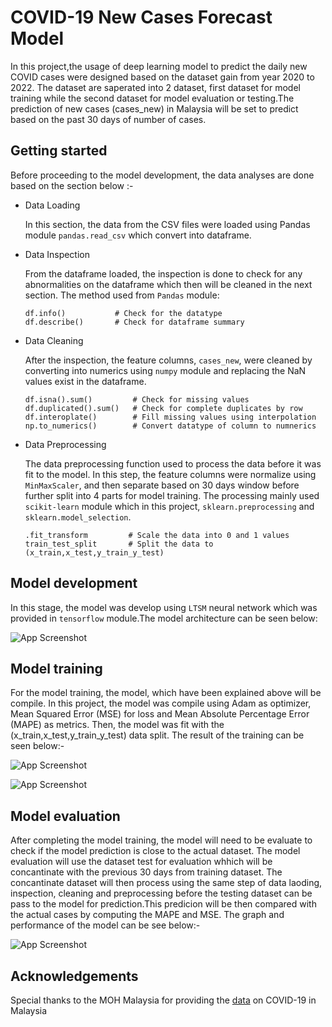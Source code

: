 
# COVID-19 New Cases Forecast Model

In this project,the usage of deep learning model to predict the daily new COVID cases were designed based on the dataset gain from year 2020 to 2022. The dataset are saperated into 2 dataset, first dataset for model training while the second dataset for model evaluation or testing.The prediction of new cases (cases_new) in Malaysia will be set to predict based on the past 30 days of number of cases.


## Getting started

Before proceeding to the model development, the data analyses are done based on the section below :-

- Data Loading

  In this section, the data from the CSV files were loaded using Pandas 
  module ```pandas.read_csv``` which convert into dataframe.

- Data Inspection
   
  From the dataframe loaded, the inspection is done to check for any abnormalities on the dataframe which then will be cleaned in the next section. The method used from ```Pandas``` module:

  ```
  df.info()           # Check for the datatype
  df.describe()       # Check for dataframe summary
  ```
- Data Cleaning

  After the inspection, the feature columns, ```cases_new```, were cleaned by converting into numerics using ```numpy``` module and replacing the NaN values exist in the dataframe. 

  ```
  df.isna().sum()         # Check for missing values
  df.duplicated().sum()   # Check for complete duplicates by row
  df.interoplate()        # Fill missing values using interpolation
  np.to_numerics()        # Convert datatype of column to numnerics
  ```
- Data Preprocessing
  
  The data preprocessing function used to process the data before it was fit to the model. In this step, the feature columns were normalize using ```MinMaxScaler```, and then separate based on 30 days window before further split into 4 parts for model training. The processing mainly used ```scikit-learn``` module which in this project, ```sklearn.preprocessing``` and ```sklearn.model_selection```.

  ```
  .fit_transform         # Scale the data into 0 and 1 values
  train_test_split       # Split the data to (x_train,x_test,y_train_y_test)
  ```
## Model development

In this stage, the model was develop using ```LTSM``` neural network which was provided in ```tensorflow``` module.The model architecture can be seen below:

![App Screenshot]()

## Model training

For the model training, the model, which have been explained above will be compile. In this project, the model was compile using Adam as optimizer, Mean Squared Error (MSE) for loss and Mean Absolute Percentage Error (MAPE) as metrics. Then, the model was fit with the (x_train,x_test,y_train_y_test) data split. The result of the training can be seen below:-

![App Screenshot](https://via.placeholder.com/468x300?text=App+Screenshot+Here)

![App Screenshot](https://via.placeholder.com/468x300?text=App+Screenshot+Here)


## Model evaluation

After completing the model training, the model will need to be evaluate to check if the model prediction is close to the actual dataset. The model evaluation will use the dataset test for evaluation whhich will be concantinate with the previous 30 days from training dataset. The concantinate dataset will then process using the same step of data laoding, inspection, cleaning and preprocessing before the testing dataset can be pass to the model for prediction.This predicion will be then compared with the actual cases by computing the MAPE and MSE. The graph and performance of the model can be see below:-   

![App Screenshot](https://via.placeholder.com/468x300?text=App+Screenshot+Here)





## Acknowledgements

 Special thanks to the MOH Malaysia for providing the [data](https://github.com/MoH-Malaysia/covid19-public) on COVID-19 in Malaysia
